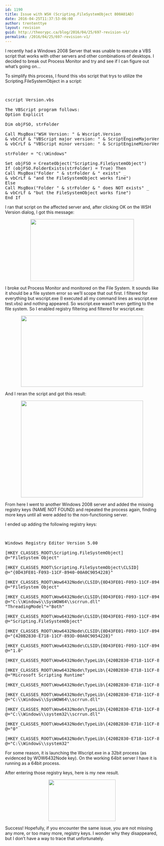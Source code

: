 ```yaml
---
id: 1190
title: Issue with WSH (Scripting.FileSystemObject 800A01AD)
date: 2016-04-25T11:37:53-06:00
author: trententtye
layout: revision
guid: http://theorypc.ca/blog/2016/04/25/697-revision-v1/
permalink: /2016/04/25/697-revision-v1/
---
```

I recently had a Windows 2008 Server that was unable to execute a VBS script that works with other servers and other combinations of desktops. I decided to break out Process Monitor and try and see if I can figure out what&#8217;s going on&#8230;

To simplify this process, I found this vbs script that trys to utilize the Scripting.FileSystemObject in a script:

&nbsp;

<pre class="lang:vb decode:true ">cscript Version.vbs 

The VBScript program follows: 
Option Explicit 

Dim objFSO, strFolder 

Call MsgBox("WSH Version: " & Wscript.Version _ 
& vbCrLF & "VBScript major version: " & ScriptEngineMajorVersion _ 
& vbCrLf & "VBScript minor version: " & ScriptEngineMinorVersion) 

strFolder = "C:\Windows" 

Set objFSO = CreateObject("Scripting.FileSystemObject") 
If (objFSO.FolderExists(strFolder) = True) Then 
Call MsgBox("Folder " & strFolder & " exists" _ 
& vbCrLf & "and the FileSystemObject works fine") 
Else 
Call MsgBox("Folder " & strFolder & " does NOT exists" _ 
& vbCrLf & "but the FileSystemObject works fine") 
End If</pre>

I ran that script on the affected server and, after clicking OK on the WSH Version dialog, I got this message:

[<img id="BLOGGER_PHOTO_ID_5645219028569242386" style="display: block; margin: 0px auto 10px; text-align: center; cursor: hand; width: 339px; height: 203px;" src="http://2.bp.blogspot.com/-zzSqlr0AvFM/TlfYy_0lOxI/AAAAAAAAAHc/QMOEZafAIew/s400/windows-script-error1.GIF" alt="" border="0" />](http://2.bp.blogspot.com/-zzSqlr0AvFM/TlfYy_0lOxI/AAAAAAAAAHc/QMOEZafAIew/s1600/windows-script-error1.GIF)

I broke out Process Monitor and monitored on the File System. It sounds like it should be a file system error so we&#8217;ll scope that out first. I filtered for everything but wscript.exe (I executed all my command lines as wscript.exe test.vbs) and nothing appeared. So wscript.exe wasn&#8217;t even getting to the file system. So I enabled registry filtering and filtered for wscript.exe:

[<img id="BLOGGER_PHOTO_ID_5645219877427084754" style="display: block; margin: 0px auto 10px; text-align: center; cursor: hand; width: 400px; height: 233px;" src="http://2.bp.blogspot.com/-yTXdhj7FGkM/TlfZkaED_dI/AAAAAAAAAHk/mA3fptiSqu4/s400/procfilter.GIF" alt="" border="0" />](http://2.bp.blogspot.com/-yTXdhj7FGkM/TlfZkaED_dI/AAAAAAAAAHk/mA3fptiSqu4/s1600/procfilter.GIF)

And I reran the script and got this result:

[<img id="BLOGGER_PHOTO_ID_5645220782215754066" style="display: block; margin: 0px auto 10px; text-align: center; cursor: hand; width: 400px; height: 317px;" src="http://1.bp.blogspot.com/-owxfKKFUT4Q/TlfaZEqfcVI/AAAAAAAAAHs/cevVx_rTLkE/s400/wscript.GIF" alt="" border="0" />](http://1.bp.blogspot.com/-owxfKKFUT4Q/TlfaZEqfcVI/AAAAAAAAAHs/cevVx_rTLkE/s1600/wscript.GIF)

From here I went to another Windows 2008 server and added the missing registry keys (NAME NOT FOUND) and repeated the process again, finding more keys until all were added to the non-functioning server.

I ended up adding the following registry keys:

&nbsp;

<pre class="lang:reg decode:true ">Windows Registry Editor Version 5.00 

[HKEY_CLASSES_ROOT\Scripting.FileSystemObject] 
@="FileSystem Object" 

[HKEY_CLASSES_ROOT\Scripting.FileSystemObject\CLSID] 
@="{0D43FE01-F093-11CF-8940-00A0C9054228}" 

[HKEY_CLASSES_ROOT\Wow6432Node\CLSID\{0D43FE01-F093-11CF-8940-00A0C9054228}] 
@="FileSystem Object" 

[HKEY_CLASSES_ROOT\Wow6432Node\CLSID\{0D43FE01-F093-11CF-8940-00A0C9054228}\InprocServer32] 
@="C:\\Windows\\SysWOW64\\scrrun.dll" 
"ThreadingModel"="Both" 

[HKEY_CLASSES_ROOT\Wow6432Node\CLSID\{0D43FE01-F093-11CF-8940-00A0C9054228}\ProgID] 
@="Scripting.FileSystemObject" 

[HKEY_CLASSES_ROOT\Wow6432Node\CLSID\{0D43FE01-F093-11CF-8940-00A0C9054228}\TypeLib] 
@="{420B2830-E718-11CF-893D-00A0C9054228}" 

[HKEY_CLASSES_ROOT\Wow6432Node\CLSID\{0D43FE01-F093-11CF-8940-00A0C9054228}\Version] 
@="1.0" 

[HKEY_CLASSES_ROOT\Wow6432Node\TypeLib\{420B2830-E718-11CF-893D-00A0C9054228}] 

[HKEY_CLASSES_ROOT\Wow6432Node\TypeLib\{420B2830-E718-11CF-893D-00A0C9054228}\1.0] 
@="Microsoft Scripting Runtime" 

[HKEY_CLASSES_ROOT\Wow6432Node\TypeLib\{420B2830-E718-11CF-893D-00A0C9054228}\1.0\0] 

[HKEY_CLASSES_ROOT\Wow6432Node\TypeLib\{420B2830-E718-11CF-893D-00A0C9054228}\1.0\0\win32] 
@="C:\\Windows\\SysWOW64\\scrrun.dll" 

[HKEY_CLASSES_ROOT\Wow6432Node\TypeLib\{420B2830-E718-11CF-893D-00A0C9054228}\1.0\0\win64] 
@="C:\\Windows\\system32\\scrrun.dll" 

[HKEY_CLASSES_ROOT\Wow6432Node\TypeLib\{420B2830-E718-11CF-893D-00A0C9054228}\1.0\FLAGS] 
@="0" 

[HKEY_CLASSES_ROOT\Wow6432Node\TypeLib\{420B2830-E718-11CF-893D-00A0C9054228}\1.0\HELPDIR] 
@="C:\\Windows\\system32"</pre>

For some reason, it is launching the Wscript.exe in a 32bit process (as evidenced by WOW6432Node key). On the working 64bit server I have it is running as a 64bit process.

After entering those registry keys, here is my new result.

[<img id="BLOGGER_PHOTO_ID_5645222500158604370" style="display: block; margin: 0px auto 10px; text-align: center; cursor: hand; width: 220px; height: 136px;" src="http://1.bp.blogspot.com/-2R2-1oL77Vo/Tlfb9Ef_BFI/AAAAAAAAAH0/EGofp5dZnEU/s400/success.GIF" alt="" border="0" />](http://1.bp.blogspot.com/-2R2-1oL77Vo/Tlfb9Ef_BFI/AAAAAAAAAH0/EGofp5dZnEU/s1600/success.GIF)

Success! Hopefully, if you encounter the same issue, you are not missing any more, or too many more, registry keys. I wonder why they disappeared, but I don&#8217;t have a way to trace that unfortunately.

<!-- AddThis Advanced Settings generic via filter on the_content -->

<!-- AddThis Share Buttons generic via filter on the_content -->
